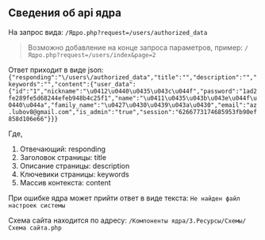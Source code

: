## Сведения об api ядра

На запрос вида:
`/Ядро.php?request=/users/authorized_data`

> Возможно добавление на конце запроса параметров, пример: `/Ядро.php?request=/users/index&page=2`

Ответ приходит в виде json:
`{"responding":"\/users\/authorized_data","title":"","description":"","keywords":"","content":{"user_data":{"id":"1","nickname":"\u0412\u0440\u0435\u043c\u044f","password":"1ad2fe289fe5d68244efeb948b4c25f1","name":"\u0411\u0435\u043b\u043e\u044f\u0440\u044a","family_name":"\u0427\u0430\u0439\u043a\u0430","email":"az.lubov8@gmail.com","is_admin":"true","session":"6266773174685953fb90ef858d106e66"}}}`

Где,

1. Отвечающий: responding
2. Заголовок страницы: title
2. Описание страницы: description
2. Ключевики страницы: keywords
2. Массив контекста: content

При ошибке ядра может прийти ответ в виде текста:
`Не найден файл настроек системы`

Схема сайта находится по адресу: `/Компоненты ядра/3.Ресурсы/Схемы/Схема сайта.php`